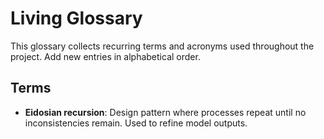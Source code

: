 # Living Glossary

This glossary collects recurring terms and acronyms used throughout the project. Add new entries in alphabetical order.

## Terms

- **Eidosian recursion**: Design pattern where processes repeat until no inconsistencies remain. Used to refine model outputs.

